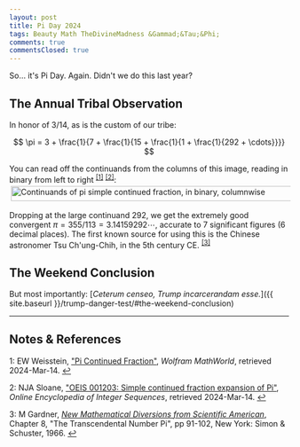 ```yaml
---
layout: post
title: Pi Day 2024
tags: Beauty Math TheDivineMadness &Gammad;&Tau;&Phi;
comments: true
commentsClosed: true
---
```


So&hellip; it's Pi Day.  Again.  Didn't we do this last year?  


## The Annual Tribal Observation

In honor of 3/14, as is the custom of our tribe:  

$$
\pi = 3 + \frac{1}{7 + \frac{1}{15 + \frac{1}{1 + \frac{1}{292 + \cdots}}}}
$$

You can read off the continuands from the columns of this image, reading in binary from
left to right <sup id="fn1a">[[1]](#fn1)</sup> <sup id="fn2a">[[2]](#fn2)</sup>:
<img src="{{ site.baseurl }}/images/PiContinuedFractionBinaryPlot.gif" width="768" height="27" alt="Continuands of pi simple continued fraction, in binary, columnwise" title="Continuands of pi simple continued fraction, in binary, columnwise" style="margin: 3px 3px 3px 3px;">

Dropping at the large continuand 292, we get the extremely good convergent
$\pi = 355/113 = 3.14159292\cdots$, accurate to 7 significant figures (6 decimal places).
The first known source for using this is the Chinese astronomer Tsu Ch'ung-Chih, in the
5th century CE. <sup id="fn3a">[[3]](#fn3)</sup>  


## The Weekend Conclusion  

But most importantly:  [_Ceterum censeo, Trump incarcerandam esse._]({{ site.baseurl }}/trump-danger-test/#the-weekend-conclusion)  

---

## Notes &amp; References  

<!--
<sup id="fn1a">[[1]](#fn1)</sup>

<a id="fn1">1</a>: ***, ["***"](***), *** [↩](#fn1a)  

<a href="{{ site.baseurl }}/images/***">
  <img src="{{ site.baseurl }}/images/***" width="400" height="***" alt="***" title="***" style="float: right; margin: 3px 3px 3px 3px; border: 1px solid #000000;">
</a>

<a href="***">
  <img src="{{ site.baseurl }}/images/***" width="550" height="***" alt="***" title="***" style="margin: 3px 3px 3px 3px; border: 1px solid #000000;">
</a>

<iframe width="400" height="224" src="***" allow="accelerometer; encrypted-media; gyroscope; picture-in-picture" allowfullscreen style="float: right; margin: 3px 3px 3px 3px; border: 1px solid #000000;"></iframe>
-->

<a id="fn1">1</a>: EW Weisstein, ["Pi Continued Fraction"](https://mathworld.wolfram.com/PiContinuedFraction.html), _Wolfram MathWorld_, retrieved 2024-Mar-14. [↩](#fn1a)  

<a id="fn2">2</a>: NJA Sloane, ["OEIS 001203: Simple continued fraction expansion of Pi"](https://oeis.org/A001203), _Online Encyclopedia of Integer Sequences_, retrieved 2024-Mar-14. [↩](#fn2a)  

<a id="fn3">3</a>: M Gardner, [_New Mathematical Diversions from Scientific American_](https://www.google.com/books/edition/New_Mathematical_Diversions_from_Scienti/CKIsAAAAYAAJ), Chapter 8, "The Transcendental Number Pi", pp 91-102, New York: Simon &amp; Schuster, 1966. [↩](#fn3a)  
